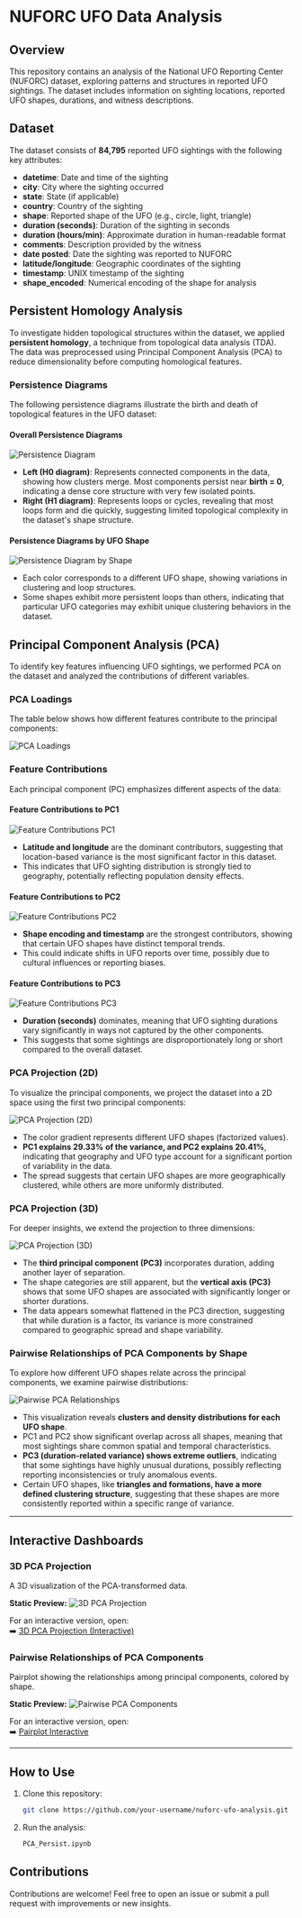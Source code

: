 # NUFORC UFO Data Analysis

## Overview
This repository contains an analysis of the National UFO Reporting Center (NUFORC) dataset, exploring patterns and structures in reported UFO sightings. The dataset includes information on sighting locations, reported UFO shapes, durations, and witness descriptions.

## Dataset
The dataset consists of **84,795** reported UFO sightings with the following key attributes:

- **datetime**: Date and time of the sighting
- **city**: City where the sighting occurred
- **state**: State (if applicable)
- **country**: Country of the sighting
- **shape**: Reported shape of the UFO (e.g., circle, light, triangle)
- **duration (seconds)**: Duration of the sighting in seconds
- **duration (hours/min)**: Approximate duration in human-readable format
- **comments**: Description provided by the witness
- **date posted**: Date the sighting was reported to NUFORC
- **latitude/longitude**: Geographic coordinates of the sighting
- **timestamp**: UNIX timestamp of the sighting
- **shape_encoded**: Numerical encoding of the shape for analysis

## Persistent Homology Analysis
To investigate hidden topological structures within the dataset, we applied **persistent homology**, a technique from topological data analysis (TDA). The data was preprocessed using Principal Component Analysis (PCA) to reduce dimensionality before computing homological features.

### Persistence Diagrams
The following persistence diagrams illustrate the birth and death of topological features in the UFO dataset:

#### Overall Persistence Diagrams
![Persistence Diagram](images/figure_01.png)

- **Left (H0 diagram)**: Represents connected components in the data, showing how clusters merge. Most components persist near **birth = 0**, indicating a dense core structure with very few isolated points.
- **Right (H1 diagram)**: Represents loops or cycles, revealing that most loops form and die quickly, suggesting limited topological complexity in the dataset's shape structure.

#### Persistence Diagrams by UFO Shape
![Persistence Diagram by Shape](images/figure_02.png)

- Each color corresponds to a different UFO shape, showing variations in clustering and loop structures.
- Some shapes exhibit more persistent loops than others, indicating that particular UFO categories may exhibit unique clustering behaviors in the dataset.

## Principal Component Analysis (PCA)
To identify key features influencing UFO sightings, we performed PCA on the dataset and analyzed the contributions of different variables.

### PCA Loadings
The table below shows how different features contribute to the principal components:

![PCA Loadings](images/figure_03.png)

### Feature Contributions
Each principal component (PC) emphasizes different aspects of the data:

#### Feature Contributions to PC1
![Feature Contributions PC1](images/figure_04.png)
- **Latitude and longitude** are the dominant contributors, suggesting that location-based variance is the most significant factor in this dataset.
- This indicates that UFO sighting distribution is strongly tied to geography, potentially reflecting population density effects.

#### Feature Contributions to PC2
![Feature Contributions PC2](images/figure_05.png)
- **Shape encoding and timestamp** are the strongest contributors, showing that certain UFO shapes have distinct temporal trends.
- This could indicate shifts in UFO reports over time, possibly due to cultural influences or reporting biases.

#### Feature Contributions to PC3
![Feature Contributions PC3](images/figure_06.png)
- **Duration (seconds)** dominates, meaning that UFO sighting durations vary significantly in ways not captured by the other components.
- This suggests that some sightings are disproportionately long or short compared to the overall dataset.

### PCA Projection (2D)
To visualize the principal components, we project the dataset into a 2D space using the first two principal components:

![PCA Projection (2D)](images/figure_07.png)

- The color gradient represents different UFO shapes (factorized values).
- **PC1 explains 29.33% of the variance, and PC2 explains 20.41%**, indicating that geography and UFO type account for a significant portion of variability in the data.
- The spread suggests that certain UFO shapes are more geographically clustered, while others are more uniformly distributed.

### PCA Projection (3D)
For deeper insights, we extend the projection to three dimensions:

![PCA Projection (3D)](images/figure_08.png)

- The **third principal component (PC3)** incorporates duration, adding another layer of separation.
- The shape categories are still apparent, but the **vertical axis (PC3)** shows that some UFO shapes are associated with significantly longer or shorter durations.
- The data appears somewhat flattened in the PC3 direction, suggesting that while duration is a factor, its variance is more constrained compared to geographic spread and shape variability.

### Pairwise Relationships of PCA Components by Shape
To explore how different UFO shapes relate across the principal components, we examine pairwise distributions:

![Pairwise PCA Relationships](images/figure_09.png)

- This visualization reveals **clusters and density distributions for each UFO shape**.
- PC1 and PC2 show significant overlap across all shapes, meaning that most sightings share common spatial and temporal characteristics.
- **PC3 (duration-related variance) shows extreme outliers**, indicating that some sightings have highly unusual durations, possibly reflecting reporting inconsistencies or truly anomalous events.
- Certain UFO shapes, like **triangles and formations, have a more defined clustering structure**, suggesting that these shapes are more consistently reported within a specific range of variance.
---

## Interactive Dashboards

### 3D PCA Projection
A 3D visualization of the PCA-transformed data.

**Static Preview:**
![3D PCA Projection](images/figure_11.png)

For an interactive version, open:  
➡️ [3D PCA Projection (Interactive)](pca_3d_plot.html)

### Pairwise Relationships of PCA Components
Pairplot showing the relationships among principal components, colored by shape.

**Static Preview:**
![Pairwise PCA Components](images/figure_10.png)

For an interactive version, open:  
➡️ [Pairplot Interactive](pairplot_interactive.html)

---


## How to Use
1. Clone this repository:
   ```bash
   git clone https://github.com/your-username/nuforc-ufo-analysis.git
   ```
2. Run the analysis:
   ```bash
   PCA_Persist.ipynb
   ```

## Contributions
Contributions are welcome! Feel free to open an issue or submit a pull request with improvements or new insights.